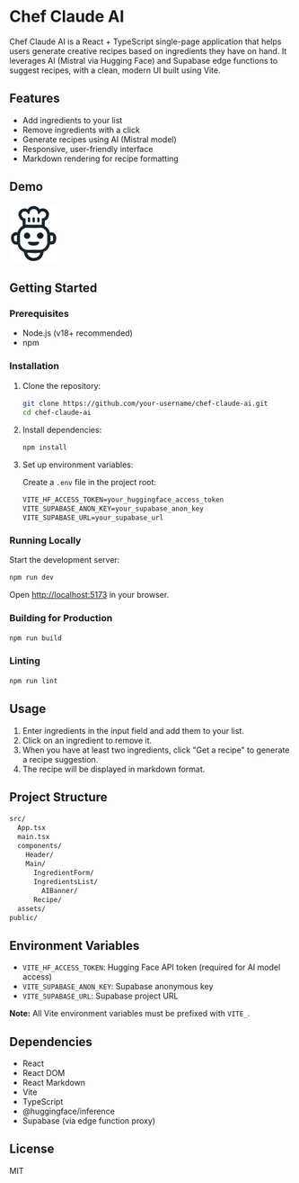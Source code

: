 # Chef Claude AI

Chef Claude AI is a React + TypeScript single-page application that helps users generate creative recipes based on ingredients they have on hand. It leverages AI (Mistral via Hugging Face) and Supabase edge functions to suggest recipes, with a clean, modern UI built using Vite.

## Features

-   Add ingredients to your list
-   Remove ingredients with a click
-   Generate recipes using AI (Mistral model)
-   Responsive, user-friendly interface
-   Markdown rendering for recipe formatting

## Demo

![Chef Claude Screenshot](src/assets/chef-claude-icon.png)

## Getting Started

### Prerequisites

-   Node.js (v18+ recommended)
-   npm

### Installation

1. Clone the repository:

    ```sh
    git clone https://github.com/your-username/chef-claude-ai.git
    cd chef-claude-ai
    ```

2. Install dependencies:

    ```sh
    npm install
    ```

3. Set up environment variables:

    Create a `.env` file in the project root:

    ```
    VITE_HF_ACCESS_TOKEN=your_huggingface_access_token
    VITE_SUPABASE_ANON_KEY=your_supabase_anon_key
    VITE_SUPABASE_URL=your_supabase_url
    ```

### Running Locally

Start the development server:

```sh
npm run dev
```

Open [http://localhost:5173](http://localhost:5173) in your browser.

### Building for Production

```sh
npm run build
```

### Linting

```sh
npm run lint
```

## Usage

1. Enter ingredients in the input field and add them to your list.
2. Click on an ingredient to remove it.
3. When you have at least two ingredients, click "Get a recipe" to generate a recipe suggestion.
4. The recipe will be displayed in markdown format.

## Project Structure

```
src/
  App.tsx
  main.tsx
  components/
    Header/
    Main/
      IngredientForm/
      IngredientsList/
        AIBanner/
      Recipe/
  assets/
public/
```

## Environment Variables

-   `VITE_HF_ACCESS_TOKEN`: Hugging Face API token (required for AI model access)
-   `VITE_SUPABASE_ANON_KEY`: Supabase anonymous key
-   `VITE_SUPABASE_URL`: Supabase project URL

**Note:** All Vite environment variables must be prefixed with `VITE_`.

## Dependencies

-   React
-   React DOM
-   React Markdown
-   Vite
-   TypeScript
-   @huggingface/inference
-   Supabase (via edge function proxy)

## License

MIT

